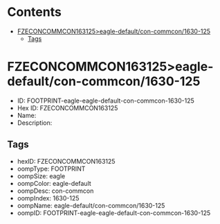 



Contents
========

* [FZECONCOMMCON163125>eagle-default/con-commcon/1630-125](#fzeconcommcon163125eagle-defaultcon-commcon1630-125)
	* [Tags](#tags)

# FZECONCOMMCON163125>eagle-default/con-commcon/1630-125

- ID: FOOTPRINT-eagle-eagle-default-con-commcon-1630-125
- Hex ID: FZECONCOMMCON163125
- Name: 
- Description: 

## Tags

- hexID: FZECONCOMMCON163125
- oompType: FOOTPRINT
- oompSize: eagle
- oompColor: eagle-default
- oompDesc: con-commcon
- oompIndex: 1630-125
- oompName: eagle-default/con-commcon/1630-125
- oompID: FOOTPRINT-eagle-eagle-default-con-commcon-1630-125
